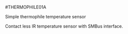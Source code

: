 <!--- AUTOgen ---> <!--- Please remove this line after manually editing --->
<!--- Created:2017-01-02T14:38:45.851062: ---> 
<!--- Author:Mlab: ---> 
<!--- AuthorEmail:email@mlab.cz: ---> 
<!--- Tags:None: ---> 
<!--- Ust:rtDescription.en]
Simple thermophile temperature sensor

[InfoShortDescription.cs]
Infracerveny teplomer

[InfoLongDescription.en]
Contact less IR temperature sensor with SMBus interface.


[InfoLongDescription.cs]
Umoznuje bezkontaktni mereni teploty objektu. Pro mereni se vyuziva IR zareni z oblasti priblizne 2um.
 
[End]: ---> 
<!--- Name:THERMOPHILE01A: --->
#THERMOPHILE01A 
<!--- LongName --->
Simple thermophile temperature sensor
<!--- ELongName ---> 

<!--- Lead --->
Contact less IR temperature sensor with SMBus interface.
<!--- ELead ---> 


​
​
<!--- Description --->
<!--- EDescription --->
<!--- Content --->
<!--- EContent --->
            